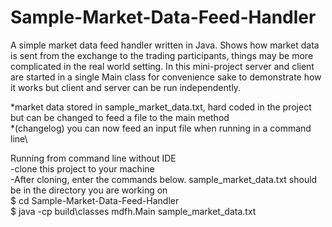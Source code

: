 # Sample-Market-Data-Feed-Handler

A simple market data feed handler written in Java. Shows how market data is sent from the exchange to the trading participants, things may be more complicated in the real world setting. In this mini-project server and client are started in a single Main class for convenience sake to demonstrate how it works but client and server can be run independently.

*market data stored in sample_market_data.txt, hard coded in the project but can be changed to feed a file to the main method\
*(changelog) you can now feed an input file when running in a command line\

Running from command line without IDE\
-clone this project to your machine\
-After cloning, enter the commands below. sample_market_data.txt should be in the directory you are working on \
$ cd Sample-Market-Data-Feed-Handler\
$ java -cp build\classes mdfh.Main sample_market_data.txt

